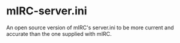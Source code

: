 # mIRC-server.ini
An open source version of mIRC's server.ini to be more current and accurate than the one supplied with mIRC.
